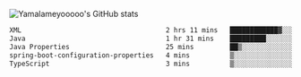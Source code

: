 ![Yamalameyooooo's GitHub stats](https://github-readme-stats.vercel.app/api?username=yamalameyooooo&theme=transparent&show_icons=true\&show=reviews,discussions_started,discussions_answered,prs_merged,prs_merged_percentage)

<!--START_SECTION:waka-->

```txt
XML                                    2 hrs 11 mins   ████████████▓░░░░░░░░░░░░   50.70 %
Java                                   1 hr 31 mins    █████████░░░░░░░░░░░░░░░░   35.37 %
Java Properties                        25 mins         ██▒░░░░░░░░░░░░░░░░░░░░░░   09.74 %
spring-boot-configuration-properties   4 mins          ▒░░░░░░░░░░░░░░░░░░░░░░░░   01.89 %
TypeScript                             3 mins          ▒░░░░░░░░░░░░░░░░░░░░░░░░   01.44 %
```

<!--END_SECTION:waka-->
